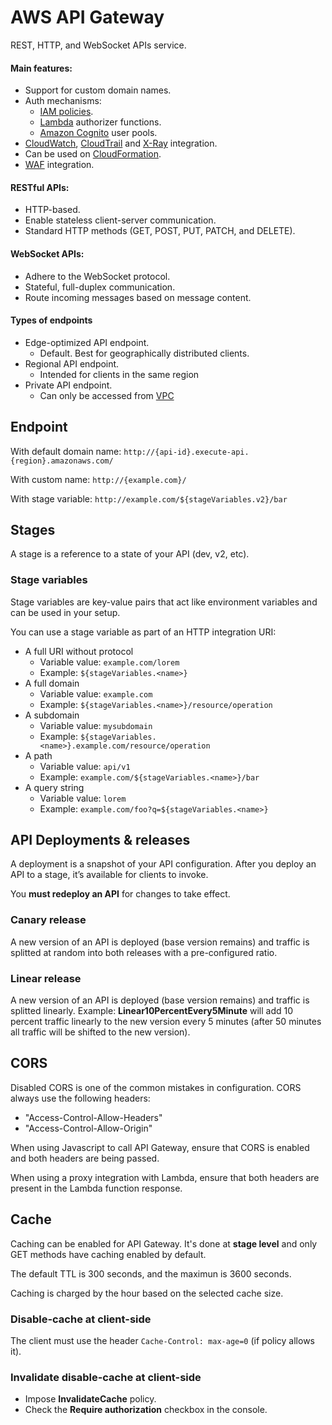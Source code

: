 # AWS API Gateway

REST, HTTP, and WebSocket APIs service.

#### Main features:
- Support for custom domain names.
- Auth mechanisms:
    - [IAM policies](IAM.md#policies).
    - [Lambda](Lambda.md) authorizer functions.
    - [Amazon Cognito](Cognito.md) user pools.
- [CloudWatch](CloudWatch.md), [CloudTrail](CloudTrail.md) and [X-Ray](XRay.md) integration.
- Can be used on [CloudFormation](CloudFormation.md).
- [WAF](WAF.md) integration.

#### RESTful APIs:
- HTTP-based.
- Enable stateless client-server communication.
- Standard HTTP methods (GET, POST, PUT, PATCH, and DELETE).

#### WebSocket APIs:
- Adhere to the WebSocket protocol.
- Stateful, full-duplex communication.
- Route incoming messages based on message content.

#### Types of endpoints
- Edge-optimized API endpoint.
    - Default. Best for geographically distributed clients.
- Regional API endpoint.
    - Intended for clients in the same region
- Private API endpoint.
    - Can only be accessed from [VPC](VPC.md)

## Endpoint

With default domain name: `http://{api-id}.execute-api.{region}.amazonaws.com/`

With custom name: `http://{example.com}/`

With stage variable: `http://example.com/${stageVariables.v2}/bar`

## Stages

A stage is a reference to a state of your API (dev, v2, etc).

### Stage variables

Stage variables are key-value pairs that act like environment variables and can be used in your setup.

You can use a stage variable as part of an HTTP integration URI:

- A full URI without protocol
    - Variable value: `example.com/lorem`
    - Example: `${stageVariables.<name>}`
- A full domain
    - Variable value: `example.com`
    - Example: `${stageVariables.<name>}/resource/operation`
- A subdomain
    - Variable value: `mysubdomain`
    - Example: `${stageVariables.<name>}.example.com/resource/operation`
- A path
    - Variable value: `api/v1`
    - Example: `example.com/${stageVariables.<name>}/bar`
- A query string
    - Variable value: `lorem`
    - Example: `example.com/foo?q=${stageVariables.<name>}`

## API Deployments & releases

A deployment is a snapshot of your API configuration. After you deploy an API to a stage, it’s available for clients to invoke.

You **must redeploy an API** for changes to take effect.

### Canary release

A new version of an API is deployed (base version remains) and traffic is splitted at random into both releases with a pre-configured ratio.

### Linear release

A new version of an API is deployed (base version remains) and traffic is splitted linearly. Example: **Linear10PercentEvery5Minute** will add 10 percent traffic linearly to the new version every 5 minutes (after 50 minutes all traffic will be shifted to the new version).

## CORS

Disabled CORS is one of the common mistakes in configuration. CORS always use the following headers:
- "Access-Control-Allow-Headers"
- "Access-Control-Allow-Origin"

When using Javascript to call API Gateway, ensure that CORS is enabled and both headers are being passed.

When using a proxy integration with Lambda, ensure that both headers are present in the Lambda function response.

## Cache

Caching can be enabled for API Gateway. It's done at **stage level** and only GET methods have caching enabled by default.

The default TTL is 300 seconds, and the maximun is 3600 seconds.

Caching is charged by the hour based on the selected cache size.

### Disable-cache at client-side

The client must use the header `Cache-Control: max-age=0` (if policy allows it).

### Invalidate disable-cache at client-side

- Impose **InvalidateCache** policy.
- Check the **Require authorization** checkbox in the console.
